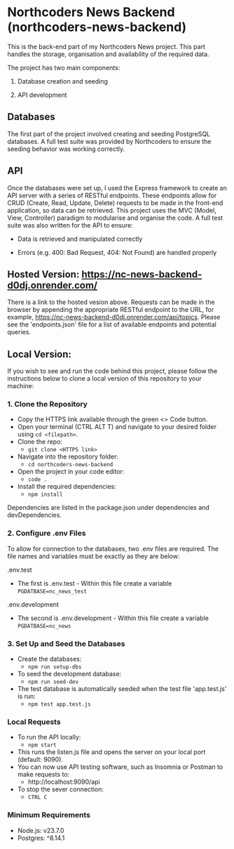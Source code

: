 # Northcoders News Backend (northcoders-news-backend)

This is the back-end part of my Northcoders News project. This part handles the storage, organisation and availability of the required data.

The project has two main components:

1. Database creation and seeding

2. API development

## Databases

The first part of the project involved creating and seeding PostgreSQL databases. A full test suite was provided by Northcoders to ensure the seeding behavior was working correctly.

## API

Once the databases were set up, I used the Express framework to create an API server with a series of RESTful endpoints. These endpoints allow for CRUD (Create, Read, Update, Delete) requests to be made in the front-end application, so data can be retrieved. This project uses the MVC (Model, View, Controller) paradigm to modularise and organise the code.
A full test suite was also written for the API to ensure:

- Data is retrieved and manipulated correctly

- Errors (e.g. 400: Bad Request, 404: Not Found) are handled properly

## Hosted Version: https://nc-news-backend-d0dj.onrender.com/

There is a link to the hosted vesion above. Requests can be made in the browser by appending the appropriate RESTful endpoint to the URL, for example, https://nc-news-backend-d0dj.onrender.com/api/topics. Please see the 'endpoints.json' file for a list of available endpoints and potential queries.

## Local Version:

If you wish to see and run the code behind this project, please follow the instructions below to clone a local version of this repository to your machine:

### 1. Clone the Repository

- Copy the HTTPS link available through the green <> Code button.
- Open your terminal (CTRL ALT T) and navigate to your desired folder using `cd <filepath>`.
- Clone the repo:
  - `git clone <HTTPS link>`
- Navigate into the repository folder:
  - `cd northcoders-news-backend`
- Open the project in your code editor:
  - `code .`
- Install the required dependencies:
  - `npm install`

Dependencies are listed in the package.json under dependencies and devDependencies.

### 2. Configure .env Files

To allow for connection to the databases, two .env files are required. The file names and variables must be exactly as they are below:

.env.test

- The first is .env.test - Within this file create a variable `PGDATBASE=nc_news_test`

.env.development

- The second is .env.development - Within this file create a variable `PGDATBASE=nc_news`

### 3. Set Up and Seed the Databases

- Create the databases:
  - `npm run setup-dbs`
- To seed the development database:
  - `npm run seed-dev`
- The test database is automatically seeded when the test file 'app.test.js' is run:
  - `npm test app.test.js`

### Local Requests

- To run the API locally:
  - `npm start`
- This runs the listen.js file and opens the server on your local port (default: 9090).
- You can now use API testing software, such as Insomnia or Postman to make requests to:
  - http://localhost:9090/api
- To stop the sever connection:
  - `CTRL C`

### Minimum Requirements

- Node.js: v23.7.0
- Postgres: ^8.14.1
